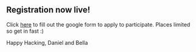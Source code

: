 ## Registration now live!

Click [here](https://forms.gle/hYHGGJdcbLCqF4AW9) to fill out the google form to apply to participate. Places limited so get in fast :)

Happy Hacking,
Daniel and Bella 
